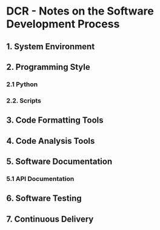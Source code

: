 # DCR - Notes on the Software Development Process

## 1. System Environment

## 2. Programming Style

### 2.1 Python

### 2.2. Scripts

## 3. Code Formatting Tools

## 4. Code Analysis Tools

## 5. Software Documentation

### 5.1 API Documentation

## 6. Software Testing

## 7. Continuous Delivery
